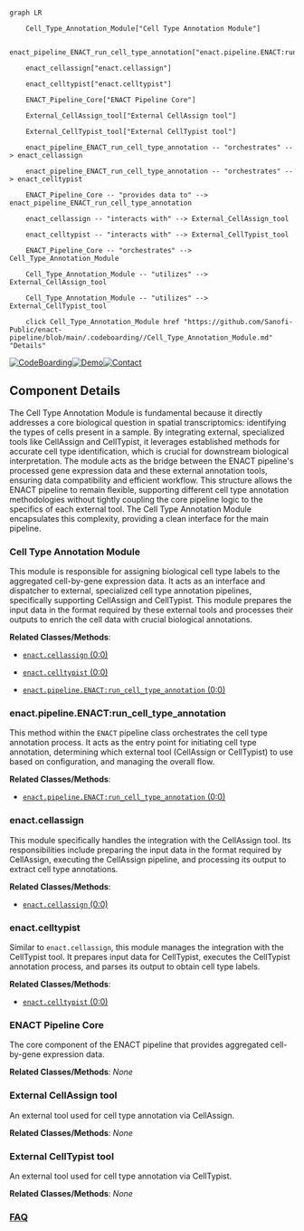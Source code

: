 ```mermaid

graph LR

    Cell_Type_Annotation_Module["Cell Type Annotation Module"]

    enact_pipeline_ENACT_run_cell_type_annotation["enact.pipeline.ENACT:run_cell_type_annotation"]

    enact_cellassign["enact.cellassign"]

    enact_celltypist["enact.celltypist"]

    ENACT_Pipeline_Core["ENACT Pipeline Core"]

    External_CellAssign_tool["External CellAssign tool"]

    External_CellTypist_tool["External CellTypist tool"]

    enact_pipeline_ENACT_run_cell_type_annotation -- "orchestrates" --> enact_cellassign

    enact_pipeline_ENACT_run_cell_type_annotation -- "orchestrates" --> enact_celltypist

    ENACT_Pipeline_Core -- "provides data to" --> enact_pipeline_ENACT_run_cell_type_annotation

    enact_cellassign -- "interacts with" --> External_CellAssign_tool

    enact_celltypist -- "interacts with" --> External_CellTypist_tool

    ENACT_Pipeline_Core -- "orchestrates" --> Cell_Type_Annotation_Module

    Cell_Type_Annotation_Module -- "utilizes" --> External_CellAssign_tool

    Cell_Type_Annotation_Module -- "utilizes" --> External_CellTypist_tool

    click Cell_Type_Annotation_Module href "https://github.com/Sanofi-Public/enact-pipeline/blob/main/.codeboarding//Cell_Type_Annotation_Module.md" "Details"

```

[![CodeBoarding](https://img.shields.io/badge/Generated%20by-CodeBoarding-9cf?style=flat-square)](https://github.com/CodeBoarding/GeneratedOnBoardings)[![Demo](https://img.shields.io/badge/Try%20our-Demo-blue?style=flat-square)](https://www.codeboarding.org/demo)[![Contact](https://img.shields.io/badge/Contact%20us%20-%20contact@codeboarding.org-lightgrey?style=flat-square)](mailto:contact@codeboarding.org)



## Component Details



The Cell Type Annotation Module is fundamental because it directly addresses a core biological question in spatial transcriptomics: identifying the types of cells present in a sample. By integrating external, specialized tools like CellAssign and CellTypist, it leverages established methods for accurate cell type identification, which is crucial for downstream biological interpretation. The module acts as the bridge between the ENACT pipeline's processed gene expression data and these external annotation tools, ensuring data compatibility and efficient workflow. This structure allows the ENACT pipeline to remain flexible, supporting different cell type annotation methodologies without tightly coupling the core pipeline logic to the specifics of each external tool. The Cell Type Annotation Module encapsulates this complexity, providing a clean interface for the main pipeline.



### Cell Type Annotation Module

This module is responsible for assigning biological cell type labels to the aggregated cell-by-gene expression data. It acts as an interface and dispatcher to external, specialized cell type annotation pipelines, specifically supporting CellAssign and CellTypist. This module prepares the input data in the format required by these external tools and processes their outputs to enrich the cell data with crucial biological annotations.





**Related Classes/Methods**:



- <a href="https://github.com/Sanofi-Public/enact-pipeline/blob/master/src/enact/cellassign.py#L0-L0" target="_blank" rel="noopener noreferrer">`enact.cellassign` (0:0)</a>

- <a href="https://github.com/Sanofi-Public/enact-pipeline/blob/master/src/enact/celltypist.py#L0-L0" target="_blank" rel="noopener noreferrer">`enact.celltypist` (0:0)</a>

- <a href="https://github.com/Sanofi-Public/enact-pipeline/blob/master/src/enact/pipeline.py#L0-L0" target="_blank" rel="noopener noreferrer">`enact.pipeline.ENACT:run_cell_type_annotation` (0:0)</a>





### enact.pipeline.ENACT:run_cell_type_annotation

This method within the `ENACT` pipeline class orchestrates the cell type annotation process. It acts as the entry point for initiating cell type annotation, determining which external tool (CellAssign or CellTypist) to use based on configuration, and managing the overall flow.





**Related Classes/Methods**:



- <a href="https://github.com/Sanofi-Public/enact-pipeline/blob/master/src/enact/pipeline.py#L0-L0" target="_blank" rel="noopener noreferrer">`enact.pipeline.ENACT:run_cell_type_annotation` (0:0)</a>





### enact.cellassign

This module specifically handles the integration with the CellAssign tool. Its responsibilities include preparing the input data in the format required by CellAssign, executing the CellAssign pipeline, and processing its output to extract cell type annotations.





**Related Classes/Methods**:



- <a href="https://github.com/Sanofi-Public/enact-pipeline/blob/master/src/enact/cellassign.py#L0-L0" target="_blank" rel="noopener noreferrer">`enact.cellassign` (0:0)</a>





### enact.celltypist

Similar to `enact.cellassign`, this module manages the integration with the CellTypist tool. It prepares input data for CellTypist, executes the CellTypist annotation process, and parses its output to obtain cell type labels.





**Related Classes/Methods**:



- <a href="https://github.com/Sanofi-Public/enact-pipeline/blob/master/src/enact/celltypist.py#L0-L0" target="_blank" rel="noopener noreferrer">`enact.celltypist` (0:0)</a>





### ENACT Pipeline Core

The core component of the ENACT pipeline that provides aggregated cell-by-gene expression data.





**Related Classes/Methods**: _None_



### External CellAssign tool

An external tool used for cell type annotation via CellAssign.





**Related Classes/Methods**: _None_



### External CellTypist tool

An external tool used for cell type annotation via CellTypist.





**Related Classes/Methods**: _None_







### [FAQ](https://github.com/CodeBoarding/GeneratedOnBoardings/tree/main?tab=readme-ov-file#faq)